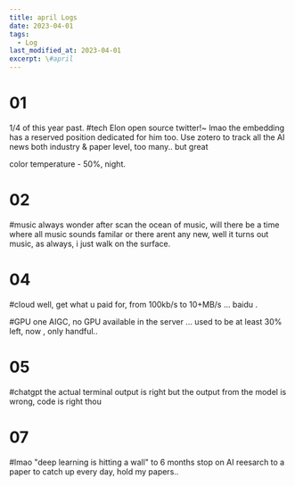 ```yaml
---
title: april Logs
date: 2023-04-01
tags:
  - Log
last_modified_at: 2023-04-01
excerpt: \#april 
---
```


# 01

1/4 of this year past. 
\#tech Elon open source twitter!~ lmao the embedding has a reserved position dedicated for him too. Use zotero to track all the AI news both industry & paper level, too many.. but great

color temperature - 50%, night.

# 02

\#music always wonder after scan the ocean of music, will there be a time where all music sounds familar or there arent any new, well it turns out music, as always, i just walk on the surface. 

# 04

\#cloud well, get what u paid for, from 100kb/s to 10+MB/s ... baidu .

\#GPU one AIGC, no GPU available in the server ... used to be at least 30% left, now , only handful..

# 05

\#chatgpt the actual terminal output is right but the output from the model is wrong, code is right thou

# 07

\#lmao "deep learning is hitting a wall" to 6 months stop on AI reesarch to a paper to catch up every day, hold my papers.. 